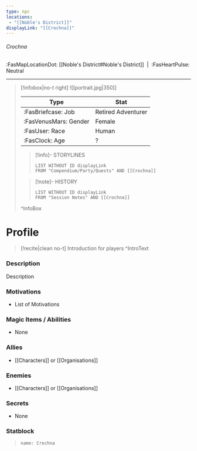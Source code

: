 ```yaml
---
type: npc
locations:
 - "[[Noble's District]]"
displayLink: "[[Crochna]]"
---
```

###### Crochna
<span class="sub2">:FasMapLocationDot: [[Noble's District#Noble's District]]&nbsp;&nbsp;|&nbsp;&nbsp;:FasHeartPulse: Neutral </span>
___

> [!infobox|no-t right]
> ![[portrait.jpg|350]]
>
> | Type | Stat |
> | ---- | ---- |
> | :FasBriefcase: Job |  Retired Adventurer |
> | :FasVenusMars: Gender | Female |
> | :FasUser: Race | Human |
> | :FasClock: Age | ? |
>
>> [!info]- STORYLINES
>>```dataview
>>LIST WITHOUT ID displayLink
>>FROM "Compendium/Party/Quests" AND [[Crochna]]
>
>>[!note]- HISTORY
>>```dataview
>>LIST WITHOUT ID displayLink
>>FROM "Session Notes" AND [[Crochna]]
>
>^InfoBox

# Profile

> [!recite|clean no-t]
>	Introduction for players
>^IntroText

### Description
Description

### Motivations
- List of Motivations

### Magic Items / Abilities
- None

### Allies
- [[Characters]] or [[Organisations]]

### Enemies
- [[Characters]] or [[Organisations]]

### Secrets
- None

### Statblock

>```statblock
>name: Crochna

